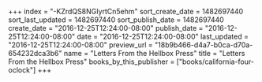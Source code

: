 +++
index = "-KZrdQS8NGIyrtCn5ehm"
sort_create_date = 1482697440
sort_last_updated = 1482697440
sort_publish_date = 1482697440
create_date = "2016-12-25T12:24:00-08:00"
publish_date = "2016-12-25T12:24:00-08:00"
date = "2016-12-25T12:24:00-08:00"
last_updated = "2016-12-25T12:24:00-08:00"
preview_url = "18b9b466-d4a7-b0ca-d70a-654232dca3b6"
name = "Letters From the Hellbox Press"
title = "Letters From the Hellbox Press"
books_by_this_publisher = ["books/california-four-oclock"]
+++
